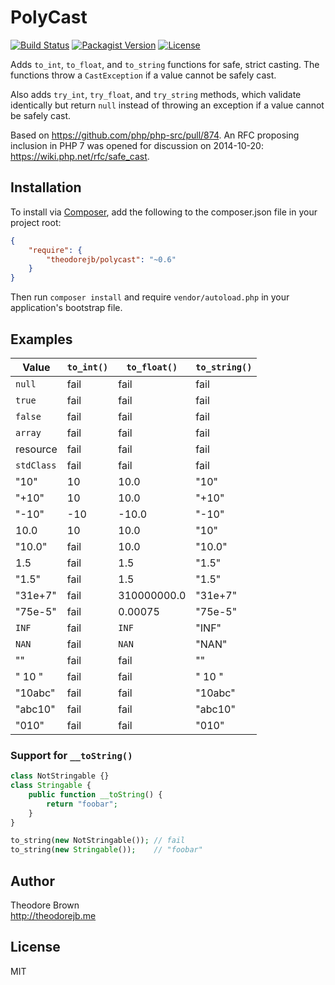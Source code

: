 # PolyCast

[![Build Status](https://travis-ci.org/theodorejb/PolyCast.svg?branch=master)](https://travis-ci.org/theodorejb/PolyCast) [![Packagist Version](https://img.shields.io/packagist/v/theodorejb/polycast.svg)](https://packagist.org/packages/theodorejb/polycast) [![License](https://img.shields.io/packagist/l/theodorejb/polycast.svg)](LICENSE.md)

Adds `to_int`, `to_float`, and `to_string` functions for safe, strict casting.
The functions throw a `CastException` if a value cannot be safely cast.

Also adds `try_int`, `try_float`, and `try_string` methods, which validate identically
but return `null` instead of throwing an exception if a value cannot be safely cast.

Based on https://github.com/php/php-src/pull/874.
An RFC proposing inclusion in PHP 7 was opened for discussion on 2014-10-20:
https://wiki.php.net/rfc/safe_cast.

## Installation

To install via [Composer](https://getcomposer.org/),
add the following to the composer.json file in your project root:

```json
{
    "require": {
        "theodorejb/polycast": "~0.6"
    }
}
```

Then run `composer install` and require `vendor/autoload.php`
in your application's bootstrap file.

## Examples

Value      | `to_int()` | `to_float()` | `to_string()`
---------- | ---------- | ------------ | -------------
`null`     | fail       | fail         | fail
`true`     | fail       | fail         | fail
`false`    | fail       | fail         | fail
`array`    | fail       | fail         | fail
resource   | fail       | fail         | fail
`stdClass` | fail       | fail         | fail
"10"       | 10         | 10.0         | "10"
"+10"      | 10         | 10.0         | "+10"
"-10"      | -10        | -10.0        | "-10"
10.0       | 10         | 10.0         | "10"
"10.0"     | fail       | 10.0         | "10.0"
1.5        | fail       | 1.5          | "1.5"
"1.5"      | fail       | 1.5          | "1.5"
"31e+7"    | fail       | 310000000.0  | "31e+7"
"75e-5"    | fail       | 0.00075      | "75e-5"
`INF`      | fail       | `INF`        | "INF"
`NAN`      | fail       | `NAN`        | "NAN"
""         | fail       | fail         | ""
"   10   " | fail       | fail         | "   10   "
"10abc"    | fail       | fail         | "10abc"
"abc10"    | fail       | fail         | "abc10"
"010"      | fail       | fail         | "010"

### Support for `__toString()`

```php
class NotStringable {}
class Stringable {
    public function __toString() {
        return "foobar";
    }
}

to_string(new NotStringable()); // fail
to_string(new Stringable());    // "foobar"
```

## Author

Theodore Brown  
<http://theodorejb.me>

## License

MIT
